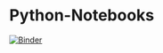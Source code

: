 # Python-Notebooks

[![Binder](https://mybinder.org/badge_logo.svg)](https://mybinder.org/v2/gh/stu-bishop/Python-Notebooks/master)
